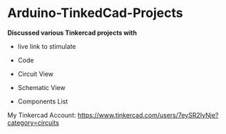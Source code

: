 # Arduino-TinkedCad-Projects

**Discussed various Tinkercad projects with**


- live link to stimulate

- Code

- Circuit View

- Schematic View

- Components List

My Tinkercad Account: https://www.tinkercad.com/users/7eySR2IyNje?category=circuits
